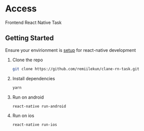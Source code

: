 # Access

Frontend React Native Task

## Getting Started

Ensure your envirionment is [setup](https://reactnative.dev/docs/environment-setup) for react-native development
<br />

1. Clone the repo

   ```sh
   git clone https://github.com/remiilekun/clane-rn-task.git
   ```

2. Install dependencies

   ```sh
   yarn
   ```

3. Run on android

   ```sh
   react-native run-android
   ```

4. Run on ios
   ```sh
   react-native run-ios
   ```
